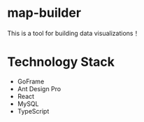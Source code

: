 # map-builder
This is a tool for building data visualizations！

# Technology Stack

- GoFrame
- Ant Design Pro
- React
- MySQL
- TypeScript
